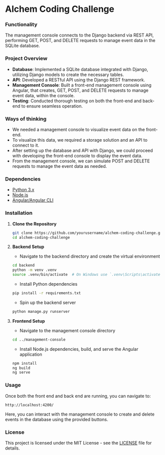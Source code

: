 # Alchem Coding Challenge

### Functionality
The management console connects to the Django backend via REST API, performing GET, POST, and DELETE requests to manage event data in the SQLite database.

### Project Overview
- **Database**: Implemented a SQLite database integrated with Django, utilizing Django models to create the necessary tables.
- **API**: Developed a RESTful API using the Django REST framework.
- **Management Console**: Built a front-end management console using Angular, that creates, GET, POST, and DELETE requests to manage event data, within the console.
- **Testing**: Conducted thorough testing on both the front-end and back-end to ensure seamless operation.

### Ways of thinking
- We needed a management console to visualize event data on the front-end.
- To visualize this data, we required a storage solution and an API to connect to it.
- After setting up the database and API with Django, we could proceed with developing the front-end console to display the event data.
- From the management console, we can simulate POST and DELETE requests to manage the event data as needed.

### Dependencies
- [Python 3.x](https://www.python.org/)
- [Node.js](https://nodejs.org/en)
- [Angular/Angular CLI](https://angular.dev/installation)

### Installation

1. **Clone the Repository**
    ```bash
    git clone https://github.com/yourusername/alchem-coding-challenge.git
    cd alchem-coding-challenge
    ```

2. **Backend Setup**
    - Navigate to the backend directory and create the virtual environment
    ```bash
    cd backend
    python -m venv .venv
    source .venv/bin/activate  # On Windows use `.venv\Scripts\activate`
    ```
    - Install Python dependencies
    ```bash
    pip install -r requirements.txt
    ```
    - Spin up the backend server
    ```bash
    python manage.py runserver
    ```

3. **Frontend Setup**
    - Navigate to the management console directory
    ```bash
    cd ../management-console
    ```
    - Install Node.js dependencies, build, and serve the Angular application
    ```bash
    npm install
    ng build
    ng serve
    ```

### Usage
Once both the front end and back end are running, you can navigate to:
```
http://localhost:4200/
```
Here, you can interact with the management console to create and delete events in the database using the provided buttons.

### License
This project is licensed under the MIT License - see the [LICENSE](LICENSE) file for details.

